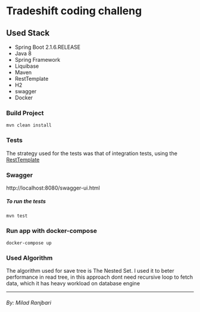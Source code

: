 # Tradeshift coding challeng

## Used Stack 

   * Spring Boot 2.1.6.RELEASE
   * Java 8
   * Spring Framework
   * Liquibase
   * Maven
   * RestTemplate
   * H2
   * swagger
   * Docker

### Build Project

```
mvn clean install
```

### Tests
The strategy used for the tests was that of integration tests, using the [RestTemplate](https://docs.spring.io/spring-android/docs/current/reference/html/rest-template.html)

### Swagger

http://localhost:8080/swagger-ui.html


##### To run the tests
```
mvn test
```

### Run app with docker-compose
```
docker-compose up
```
### Used Algorithm
The algorithm used for save tree is The Nested Set. I used it to beter performance in read tree, in this approach dont need recursive loop to fetch data, which it has heavy workload on database engine 

_____

###### By: Milad Ranjbari